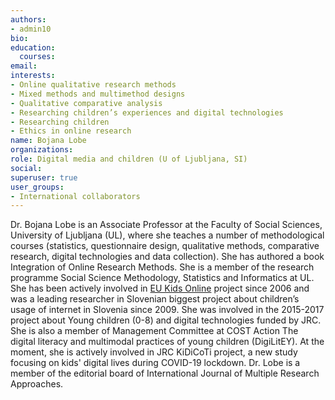 ```yaml
---
authors:
- admin10
bio: 
education:
  courses:
email:
interests:
- Online qualitative research methods
- Mixed methods and multimethod designs
- Qualitative comparative analysis
- Researching children’s experiences and digital technologies
- Researching children
- Ethics in online research
name: Bojana Lobe
organizations:
role: Digital media and children (U of Ljubljana, SI)
social:
superuser: true
user_groups:
- International collaborators
---
```


Dr. Bojana Lobe is an Associate Professor at the Faculty of Social Sciences, University of Ljubljana (UL), where she teaches a number of methodological courses (statistics, questionnaire design, qualitative methods, comparative research, digital technologies and data collection).  She has authored a book Integration of Online Research Methods. She is a member of the research programme Social Science Methodology, Statistics and Informatics at UL. She has been actively involved in [EU Kids Online](www.eukidsonline.net) project since 2006 and was a leading researcher in Slovenian biggest project about children’s usage of internet in Slovenia since 2009. She was involved in the 2015-2017 project about Young children (0-8) and digital technologies funded by JRC. She is also a member of Management Committee at COST Action The digital literacy and multimodal practices of young children (DigiLitEY). At the moment, she is actively involved in JRC KiDiCoTi project, a new study focusing on kids' digital lives during COVID-19 lockdown. Dr. Lobe is a member of the editorial board of International Journal of Multiple Research Approaches.